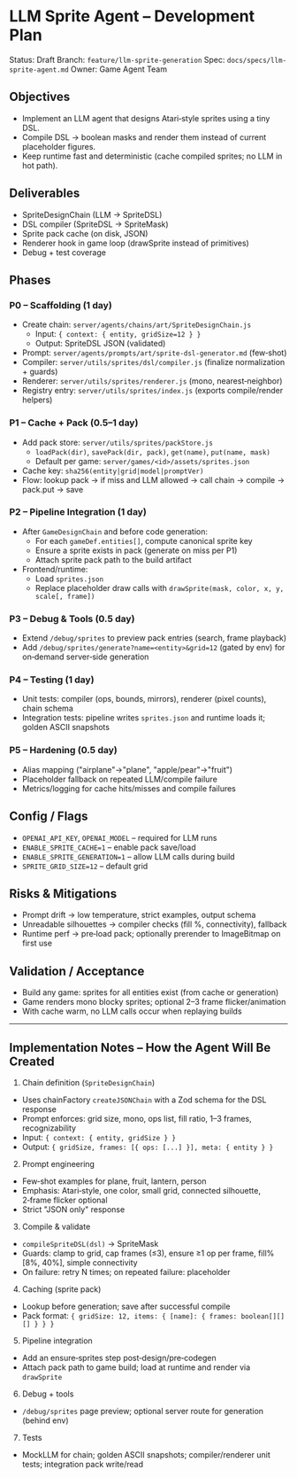 # LLM Sprite Agent – Development Plan

Status: Draft
Branch: `feature/llm-sprite-generation`
Spec: `docs/specs/llm-sprite-agent.md`
Owner: Game Agent Team

## Objectives
- Implement an LLM agent that designs Atari‑style sprites using a tiny DSL.
- Compile DSL → boolean masks and render them instead of current placeholder figures.
- Keep runtime fast and deterministic (cache compiled sprites; no LLM in hot path).

## Deliverables
- SpriteDesignChain (LLM → SpriteDSL)
- DSL compiler (SpriteDSL → SpriteMask)
- Sprite pack cache (on disk, JSON)
- Renderer hook in game loop (drawSprite instead of primitives)
- Debug + test coverage

## Phases

### P0 – Scaffolding (1 day)
- Create chain: `server/agents/chains/art/SpriteDesignChain.js`
  - Input: `{ context: { entity, gridSize=12 } }`
  - Output: SpriteDSL JSON (validated)
- Prompt: `server/agents/prompts/art/sprite-dsl-generator.md` (few‑shot)
- Compiler: `server/utils/sprites/dsl/compiler.js` (finalize normalization + guards)
- Renderer: `server/utils/sprites/renderer.js` (mono, nearest‑neighbor)
- Registry entry: `server/utils/sprites/index.js` (exports compile/render helpers)

### P1 – Cache + Pack (0.5–1 day)
- Add pack store: `server/utils/sprites/packStore.js`
  - `loadPack(dir)`, `savePack(dir, pack)`, `get(name)`, `put(name, mask)`
  - Default per game: `server/games/<id>/assets/sprites.json`
- Cache key: `sha256(entity|grid|model|promptVer)`
- Flow: lookup pack → if miss and LLM allowed → call chain → compile → pack.put → save

### P2 – Pipeline Integration (1 day)
- After `GameDesignChain` and before code generation:
  - For each `gameDef.entities[]`, compute canonical sprite key
  - Ensure a sprite exists in pack (generate on miss per P1)
  - Attach sprite pack path to the build artifact
- Frontend/runtime:
  - Load `sprites.json`
  - Replace placeholder draw calls with `drawSprite(mask, color, x, y, scale[, frame])`

### P3 – Debug & Tools (0.5 day)
- Extend `/debug/sprites` to preview pack entries (search, frame playback)
- Add `/debug/sprites/generate?name=<entity>&grid=12` (gated by env) for on‑demand server‑side generation

### P4 – Testing (1 day)
- Unit tests: compiler (ops, bounds, mirrors), renderer (pixel counts), chain schema
- Integration tests: pipeline writes `sprites.json` and runtime loads it; golden ASCII snapshots

### P5 – Hardening (0.5 day)
- Alias mapping ("airplane"→"plane", "apple/pear"→"fruit")
- Placeholder fallback on repeated LLM/compile failure
- Metrics/logging for cache hits/misses and compile failures

## Config / Flags
- `OPENAI_API_KEY`, `OPENAI_MODEL` – required for LLM runs
- `ENABLE_SPRITE_CACHE=1` – enable pack save/load
- `ENABLE_SPRITE_GENERATION=1` – allow LLM calls during build
- `SPRITE_GRID_SIZE=12` – default grid

## Risks & Mitigations
- Prompt drift → low temperature, strict examples, output schema
- Unreadable silhouettes → compiler checks (fill %, connectivity), fallback
- Runtime perf → pre‑load pack; optionally prerender to ImageBitmap on first use

## Validation / Acceptance
- Build any game: sprites for all entities exist (from cache or generation)
- Game renders mono blocky sprites; optional 2–3 frame flicker/animation
- With cache warm, no LLM calls occur when replaying builds

---

## Implementation Notes – How the Agent Will Be Created

1) Chain definition (`SpriteDesignChain`)
- Uses chainFactory `createJSONChain` with a Zod schema for the DSL response
- Prompt enforces: grid size, mono, ops list, fill ratio, 1–3 frames, recognizability
- Input: `{ context: { entity, gridSize } }`
- Output: `{ gridSize, frames: [{ ops: [...] }], meta: { entity } }`

2) Prompt engineering
- Few‑shot examples for plane, fruit, lantern, person
- Emphasis: Atari‑style, one color, small grid, connected silhouette, 2‑frame flicker optional
- Strict "JSON only" response

3) Compile & validate
- `compileSpriteDSL(dsl)` → SpriteMask
- Guards: clamp to grid, cap frames (≤3), ensure ≥1 op per frame, fill% [8%, 40%], simple connectivity
- On failure: retry N times; on repeated failure: placeholder

4) Caching (sprite pack)
- Lookup before generation; save after successful compile
- Pack format: `{ gridSize: 12, items: { [name]: { frames: boolean[][][] } } }`

5) Pipeline integration
- Add an ensure‑sprites step post‑design/pre‑codegen
- Attach pack path to game build; load at runtime and render via `drawSprite`

6) Debug + tools
- `/debug/sprites` page preview; optional server route for generation (behind env)

7) Tests
- MockLLM for chain; golden ASCII snapshots; compiler/renderer unit tests; integration pack write/read

